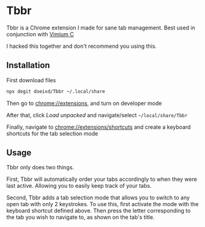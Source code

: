 # Tbbr
Tbbr is a Chrome extension I made for sane tab management. Best used in conjunction with [Vimium C](https://github.com/gdh1995/vimium-c)

I hacked this together and don't recommend you using this.


## Installation

First download files
```sh
npx degit doeixd/Tbbr ~/.local/share
```

Then go to [chrome://extensions](chrome://extensions), and turn on developer mode

After that, click *Load unpacked* and navigate/select `~/local/share/Tbbr`

Finally, navigate to [chrome://extensions/shortcuts](chrome://extensions/shortcuts) and create a keyboard shortcuts for the tab selection mode


## Usage

Tbbr only does two things.

First, Tbbr will automatically order your tabs accordingly to when they were last active. Allowing you to easily keep track of your tabs.

Second, Tbbr adds a tab selection mode that allows you to switch to any open tab with only 2 keystrokes. To use this, first activate the mode with
the keyboard shortcut defined above. Then press the letter corresponding to the tab you wish to navigate to, as shown on the tab's title.






